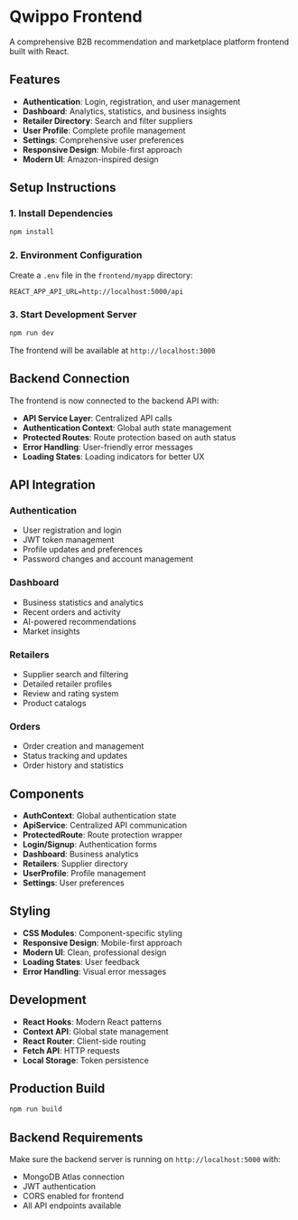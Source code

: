 # Qwippo Frontend

A comprehensive B2B recommendation and marketplace platform frontend built with React.

## Features

- **Authentication**: Login, registration, and user management
- **Dashboard**: Analytics, statistics, and business insights
- **Retailer Directory**: Search and filter suppliers
- **User Profile**: Complete profile management
- **Settings**: Comprehensive user preferences
- **Responsive Design**: Mobile-first approach
- **Modern UI**: Amazon-inspired design

## Setup Instructions

### 1. Install Dependencies
```bash
npm install
```

### 2. Environment Configuration
Create a `.env` file in the `frontend/myapp` directory:

```env
REACT_APP_API_URL=http://localhost:5000/api
```

### 3. Start Development Server
```bash
npm run dev
```

The frontend will be available at `http://localhost:3000`

## Backend Connection

The frontend is now connected to the backend API with:

- **API Service Layer**: Centralized API calls
- **Authentication Context**: Global auth state management
- **Protected Routes**: Route protection based on auth status
- **Error Handling**: User-friendly error messages
- **Loading States**: Loading indicators for better UX

## API Integration

### Authentication
- User registration and login
- JWT token management
- Profile updates and preferences
- Password changes and account management

### Dashboard
- Business statistics and analytics
- Recent orders and activity
- AI-powered recommendations
- Market insights

### Retailers
- Supplier search and filtering
- Detailed retailer profiles
- Review and rating system
- Product catalogs

### Orders
- Order creation and management
- Status tracking and updates
- Order history and statistics

## Components

- **AuthContext**: Global authentication state
- **ApiService**: Centralized API communication
- **ProtectedRoute**: Route protection wrapper
- **Login/Signup**: Authentication forms
- **Dashboard**: Business analytics
- **Retailers**: Supplier directory
- **UserProfile**: Profile management
- **Settings**: User preferences

## Styling

- **CSS Modules**: Component-specific styling
- **Responsive Design**: Mobile-first approach
- **Modern UI**: Clean, professional design
- **Loading States**: User feedback
- **Error Handling**: Visual error messages

## Development

- **React Hooks**: Modern React patterns
- **Context API**: Global state management
- **React Router**: Client-side routing
- **Fetch API**: HTTP requests
- **Local Storage**: Token persistence

## Production Build

```bash
npm run build
```

## Backend Requirements

Make sure the backend server is running on `http://localhost:5000` with:
- MongoDB Atlas connection
- JWT authentication
- CORS enabled for frontend
- All API endpoints available